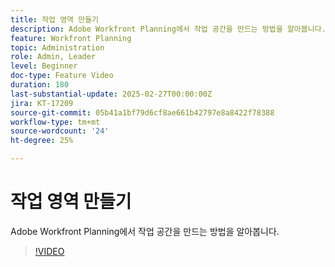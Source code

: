 ```yaml
---
title: 작업 영역 만들기
description: Adobe Workfront Planning에서 작업 공간을 만드는 방법을 알아봅니다.
feature: Workfront Planning
topic: Administration
role: Admin, Leader
level: Beginner
doc-type: Feature Video
duration: 180
last-substantial-update: 2025-02-27T00:00:00Z
jira: KT-17209
source-git-commit: 05b41a1bf79d6cf8ae661b42797e8a8422f78388
workflow-type: tm+mt
source-wordcount: '24'
ht-degree: 25%

---
```



# 작업 영역 만들기

Adobe Workfront Planning에서 작업 공간을 만드는 방법을 알아봅니다.

>[!VIDEO](https://video.tv.adobe.com/v/3447966/?learn=on&enablevpops)
